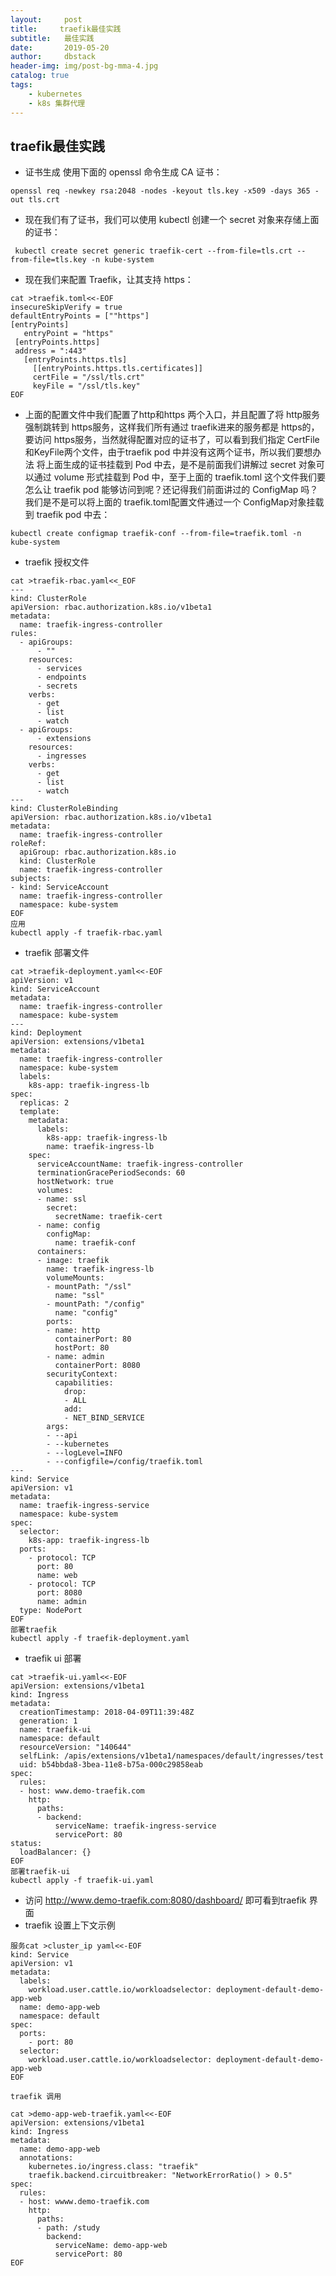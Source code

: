 ```yaml
---
layout:     post
title:     traefik最佳实践
subtitle:   最佳实践
date:       2019-05-20
author:     dbstack
header-img: img/post-bg-mma-4.jpg
catalog: true
tags:
    - kubernetes
    - k8s 集群代理
---
```

## traefik最佳实践
- 证书生成
使用下面的 openssl 命令生成 CA 证书：
````shell
openssl req -newkey rsa:2048 -nodes -keyout tls.key -x509 -days 365 -out tls.crt
````
- 现在我们有了证书，我们可以使用 kubectl 创建一个 secret 对象来存储上面的证书：
````shell
 kubectl create secret generic traefik-cert --from-file=tls.crt --from-file=tls.key -n kube-system
 ````
 - 现在我们来配置 Traefik，让其支持 https：
 ````shell
 cat >traefik.toml<<-EOF
insecureSkipVerify = true
defaultEntryPoints = [""https"]
[entryPoints]
    entryPoint = "https"
  [entryPoints.https]
  address = ":443"
    [entryPoints.https.tls]
      [[entryPoints.https.tls.certificates]]
      certFile = "/ssl/tls.crt"
      keyFile = "/ssl/tls.key"
EOF
 ````
 - 上面的配置文件中我们配置了http和https 两个入口，并且配置了将 http服务强制跳转到 https服务，这样我们所有通过 traefik进来的服务都是 https的，
 要访问 https服务，当然就得配置对应的证书了，可以看到我们指定 CertFile和KeyFile两个文件，由于traefik pod 中并没有这两个证书，所以我们要想办法
 将上面生成的证书挂载到 Pod 中去，是不是前面我们讲解过 secret 对象可以通过 volume 形式挂载到 Pod 中，至于上面的 traefik.toml 这个文件我们要
 怎么让 traefik pod 能够访问到呢？还记得我们前面讲过的 ConfigMap 吗？我们是不是可以将上面的 traefik.toml配置文件通过一个 ConfigMap对象挂载
 到 traefik pod 中去：
 ````shell
 kubectl create configmap traefik-conf --from-file=traefik.toml -n kube-system
````
- traefik 授权文件
````shell
cat >traefik-rbac.yaml<<_EOF 
---
kind: ClusterRole
apiVersion: rbac.authorization.k8s.io/v1beta1
metadata:
  name: traefik-ingress-controller
rules:
  - apiGroups:
      - ""
    resources:
      - services
      - endpoints
      - secrets
    verbs:
      - get
      - list
      - watch
  - apiGroups:
      - extensions
    resources:
      - ingresses
    verbs:
      - get
      - list
      - watch
---
kind: ClusterRoleBinding
apiVersion: rbac.authorization.k8s.io/v1beta1
metadata:
  name: traefik-ingress-controller
roleRef:
  apiGroup: rbac.authorization.k8s.io
  kind: ClusterRole
  name: traefik-ingress-controller
subjects:
- kind: ServiceAccount
  name: traefik-ingress-controller
  namespace: kube-system
EOF
应用
kubectl apply -f traefik-rbac.yaml
````
- traefik 部署文件
````shell
cat >traefik-deployment.yaml<<-EOF
apiVersion: v1
kind: ServiceAccount
metadata:
  name: traefik-ingress-controller
  namespace: kube-system
---
kind: Deployment
apiVersion: extensions/v1beta1
metadata:
  name: traefik-ingress-controller
  namespace: kube-system
  labels:
    k8s-app: traefik-ingress-lb
spec:
  replicas: 2
  template:
    metadata:
      labels:
        k8s-app: traefik-ingress-lb
        name: traefik-ingress-lb
    spec:
      serviceAccountName: traefik-ingress-controller
      terminationGracePeriodSeconds: 60
      hostNetwork: true
      volumes:
      - name: ssl
        secret:
          secretName: traefik-cert
      - name: config
        configMap:
          name: traefik-conf
      containers:
      - image: traefik
        name: traefik-ingress-lb
        volumeMounts:
        - mountPath: "/ssl"
          name: "ssl"
        - mountPath: "/config"
          name: "config"
        ports:
        - name: http
          containerPort: 80
          hostPort: 80
        - name: admin
          containerPort: 8080
        securityContext:
          capabilities:
            drop:
            - ALL
            add:
            - NET_BIND_SERVICE
        args:
        - --api
        - --kubernetes
        - --logLevel=INFO
        - --configfile=/config/traefik.toml
---
kind: Service
apiVersion: v1
metadata:
  name: traefik-ingress-service
  namespace: kube-system
spec:
  selector:
    k8s-app: traefik-ingress-lb
  ports:
    - protocol: TCP
      port: 80
      name: web
    - protocol: TCP
      port: 8080
      name: admin
  type: NodePort
EOF
部署traefik
kubectl apply -f traefik-deployment.yaml
````
- traefik ui 部署
````
cat >traefik-ui.yaml<<-EOF
apiVersion: extensions/v1beta1
kind: Ingress
metadata:
  creationTimestamp: 2018-04-09T11:39:48Z
  generation: 1
  name: traefik-ui
  namespace: default
  resourceVersion: "140644"
  selfLink: /apis/extensions/v1beta1/namespaces/default/ingresses/test
  uid: b54bbda8-3bea-11e8-b75a-000c29858eab
spec:
  rules:
  - host: www.demo-traefik.com
    http:
      paths: 
      - backend:
          serviceName: traefik-ingress-service
          servicePort: 80
status:
  loadBalancer: {}
EOF
部署traefik-ui
kubectl apply -f traefik-ui.yaml
````
- 访问 http://www.demo-traefik.com:8080/dashboard/
即可看到traefik 界面
- traefik 设置上下文示例
````
服务cat >cluster_ip yaml<<-EOF
kind: Service
apiVersion: v1
metadata:
  labels:
    workload.user.cattle.io/workloadselector: deployment-default-demo-app-web
  name: demo-app-web
  namespace: default
spec:
  ports:
    - port: 80
  selector: 
    workload.user.cattle.io/workloadselector: deployment-default-demo-app-web
EOF

traefik 调用

cat >demo-app-web-traefik.yaml<<-EOF
apiVersion: extensions/v1beta1
kind: Ingress
metadata:
  name: demo-app-web 
  annotations:
    kubernetes.io/ingress.class: "traefik"
    traefik.backend.circuitbreaker: "NetworkErrorRatio() > 0.5" 
spec:
  rules:
  - host: wwww.demo-traefik.com
    http:
      paths:
      - path: /study
        backend:
          serviceName: demo-app-web
          servicePort: 80
EOF




````




